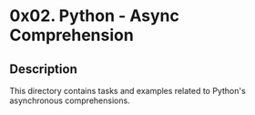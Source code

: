 # 0x02. Python - Async Comprehension

## Description

This directory contains tasks and examples related to Python's asynchronous comprehensions. 